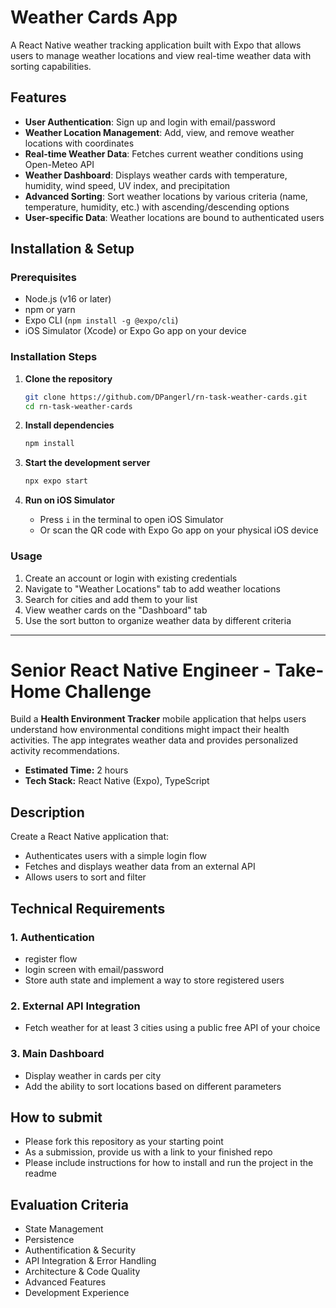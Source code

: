 # Weather Cards App

A React Native weather tracking application built with Expo that allows users to manage weather locations and view real-time weather data with sorting capabilities.

## Features

- **User Authentication**: Sign up and login with email/password
- **Weather Location Management**: Add, view, and remove weather locations with coordinates
- **Real-time Weather Data**: Fetches current weather conditions using Open-Meteo API
- **Weather Dashboard**: Displays weather cards with temperature, humidity, wind speed, UV index, and precipitation
- **Advanced Sorting**: Sort weather locations by various criteria (name, temperature, humidity, etc.) with ascending/descending options
- **User-specific Data**: Weather locations are bound to authenticated users

## Installation & Setup

### Prerequisites

- Node.js (v16 or later)
- npm or yarn
- Expo CLI (`npm install -g @expo/cli`)
- iOS Simulator (Xcode) or Expo Go app on your device

### Installation Steps

1. **Clone the repository**

   ```bash
   git clone https://github.com/DPangerl/rn-task-weather-cards.git
   cd rn-task-weather-cards
   ```

2. **Install dependencies**

   ```bash
   npm install
   ```

3. **Start the development server**

   ```bash
   npx expo start
   ```

4. **Run on iOS Simulator**
   - Press `i` in the terminal to open iOS Simulator
   - Or scan the QR code with Expo Go app on your physical iOS device

### Usage

1. Create an account or login with existing credentials
2. Navigate to "Weather Locations" tab to add weather locations
3. Search for cities and add them to your list
4. View weather cards on the "Dashboard" tab
5. Use the sort button to organize weather data by different criteria

---

# Senior React Native Engineer - Take-Home Challenge

Build a **Health Environment Tracker** mobile application that helps users understand how environmental conditions might impact their health activities. The app integrates weather data and provides personalized activity recommendations.

- **Estimated Time:** 2 hours
- **Tech Stack:** React Native (Expo), TypeScript

## Description

Create a React Native application that:

- Authenticates users with a simple login flow
- Fetches and displays weather data from an external API
- Allows users to sort and filter

## Technical Requirements

### 1. Authentication

- register flow
- login screen with email/password
- Store auth state and implement a way to store registered users

### 2. External API Integration

- Fetch weather for at least 3 cities using a public free API of your choice

### 3. Main Dashboard

- Display weather in cards per city
- Add the ability to sort locations based on different parameters

## How to submit

- Please fork this repository as your starting point
- As a submission, provide us with a link to your finished repo
- Please include instructions for how to install and run the project in the readme

## Evaluation Criteria

- State Management
- Persistence
- Authentification & Security
- API Integration & Error Handling
- Architecture & Code Quality
- Advanced Features
- Development Experience

